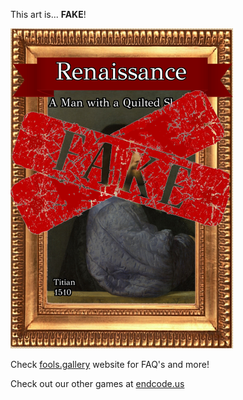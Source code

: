 This art is... 
 **FAKE**! 
 
 ![alt text](A_Man_with_a_Quilted_Sleeve_Fake.png?raw=true "Artwork Card")  
 
 Check [fools.gallery](https://fools.gallery/) website for FAQ's and more! 
 
 Check out our other games at [endcode.us](https://endcode.us/)